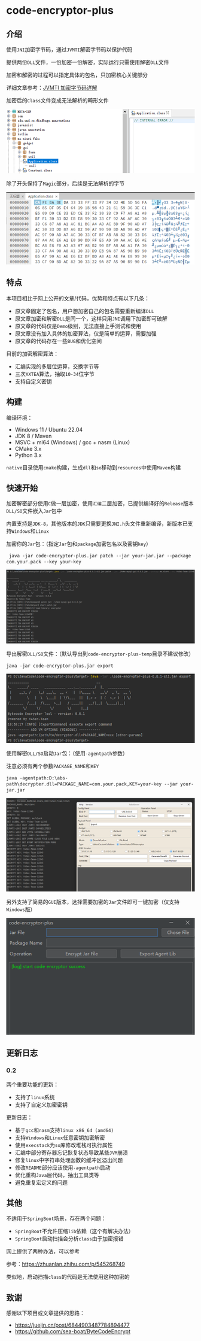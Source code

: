 # code-encryptor-plus

## 介绍

使用`JNI`加密字节码，通过`JVMTI`解密字节码以保护代码

提供两份`DLL`文件，一份加密一份解密，实际运行只需使用解密`DLL`文件

加密和解密的过程可以指定具体的包名，只加密核心关键部分

详细文章参考：[JVMTI 加密字节码详解](https://mp.weixin.qq.com/s?__biz=MzkzOTQzOTE1NQ==&mid=2247483823&idx=1&sn=a3ae476ccedd2d7fec96e5887989d1c0&chksm=c2f1a4f3f5862de57ce35ebcbf1c39f231ec282934ae8740654be372b1ca4f712c6c101c91e6#rd)

加密后的`Class`文件变成无法解析的畸形文件

![jd-gui](img/002.png)

除了开头保持了`Magic`部分，后续是无法解析的字节

![hex](img/003.png)

## 特点

本项目相比于网上公开的文章/代码，优势和特点有以下几条：
- 原文章固定了包名，用户想加密自己的包名需要重新编译`DLL`
- 原文章加密和解密`DLL`是同一个，这样只用`JNI`调用下加密即可破解
- 原文章的代码仅是`Demo`级别，无法直接上手测试和使用
- 原文章没有加入具体的加密算法，仅是简单的运算，需要加强
- 原文章的代码存在一些`BUG`和优化空间

目前的加密解密算法：
- 汇编实现的多层位运算，交换字节等
- 三次`XXTEA`算法，抽取`10-34`位字节
- 支持自定义密钥

## 构建

编译环境：
- Windows 11 / Ubuntu 22.04
- JDK 8 / Maven
- MSVC + ml64 (Windows) / gcc + nasm (Linux)
- CMake 3.x
- Python 3.x

`native`目录使用`cmake`构建，生成`dll`和`so`移动到`resources`中使用`Maven`构建

## 快速开始

加密解密部分使用`C`做一层加密，使用`汇编`二层加密，已提供编译好的`Release`版本`DLL/SO`文件嵌入`Jar`包中

内置支持是`JDK-8`，其他版本的`JDK`只需要更换`JNI.h`头文件重新编译，新版本已支持`Windows`和`Linux`

加密你的`Jar`包：（指定`Jar`包和`package`加密包名以及密钥`key`）

```shell
 java -jar code-encryptor-plus.jar patch --jar your-jar.jar --package com.your.pack --key your-key
```

![](img/004.png)

导出解密`DLL/SO`文件：（默认导出到`code-encryptor-plus-temp`目录不建议修改）

```shell
java -jar code-encryptor-plus.jar export
```

![](img/005.png)

使用解密`DLL/SO`启动`Jar`包：（使用`-agentpath`参数）

注意必须有两个参数`PACKAGE_NAME`和`KEY`

```shell
java -agentpath:D:\abs-path\decrypter.dll=PACKAGE_NAME=com.your.pack,KEY=your-key --jar your-jar.jar
```

![](img/006.png)

另外支持了简易的`GUI`版本，选择需要加密的`Jar`文件即可一键加密（仅支持`Windows`版）

![screenshot](img/001.png)

## 更新日志

### 0.2

两个重要功能的更新：
- 支持了`linux`系统
- 支持了自定义加密密钥

更新日志：
- 基于`gcc`和`nasm`支持`linux x86_64 (amd64)`
- 支持`Windows`和`Linux`任意密钥加密解密
- 使用`execstack`为`so`库修改堆栈可执行属性
- 汇编中部分寄存器忘记恢复状态导致某些`JVM`崩溃
- 修复`linux`中字符串处理函数的缓冲区溢出问题
- 修改`README`部分应该使用`-agentpath`启动
- 优化重构`Java`层代码，抽出工具类等
- 避免重复宏定义的问题

## 其他

不适用于`SpringBoot`场景，存在两个问题：
- `SpringBoot`不允许压缩`lib`依赖（这个有解决办法）
- `SpringBoot`启动扫描会分析`class`由于加密报错

网上提供了两种办法，可以参考

参考：https://zhuanlan.zhihu.com/p/545268749

类似地，启动扫描`class`的代码是无法使用这种加密的

## 致谢

感谢以下项目或文章提供的思路：
- https://juejin.cn/post/6844903487784894477
- https://github.com/sea-boat/ByteCodeEncrypt
